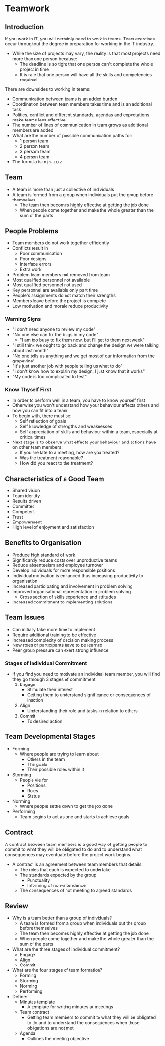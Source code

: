 # Teamwork

## Introduction

If you work in IT, you will certainly need to work in teams. Team exercises occur throughout the degree in preparation for working in the IT industry.

- While the size of projects may vary, the reality is that most projects need more than one person because:
	- The deadline is so tight that one person can't complete the whole project in time
	- It is rare that one person will have all the skills and competencies required

There are downsides to working in teams:

- Communication between teams is an added burden
- Coordination between team members takes time and is an additional task
- Politics, conflict and different standards, agendas and expectations make teams less effective
- The number of lines of communication in team grows as additional members are added
- What are the number of possible communication paths for:
	- 1 person team
	- 2 person team
	- 3 persom team
	- 4 person team
- The formula is: `n(n-1)/2`

## Team

- A team is more than just a collective of individuals
- A team is formed from a group when individuals put the group before themselves
	- The team then becomes highly effective at getting the job done
	- When people come together and make the whole greater than the sum of the parts

## People Problems

- Team members do not work together efficiently
- Conflicts result in
	- Poor communication
	- Poor designs
	- Interface errors
	- Extra work
- Problem team members not removed from team
- Most qualified personnel not available
- Most qualified personnel not used
- Key personnel are available only part time
- People's assignments do not match their strengths
- Members leave before the project is complete
- Low motivation and morale reduce productivity

### Warning Signs

- "I don't need anyone to review my code"
- "No one else can fix the bugs in my code"
	- "I am too busy to fix them now, but i'll get to them next week"
- "I still think we ought to go back and change the design we were talking about last month"
- "No one tells us anything and we get most of our information from the grapevine"
- "It's just another job with people telling us what to do"
- "I don't know how to explain my design, I just know that it works"
- "My code is too complicated to test"

### Know Thyself First

- In order to perform well in a team, you have to know yourself first
- Otherwise you won't understand how your behaviour affects others and how you can fit into a team
- To begin with, there must be:
	- Self reflection of goals
	- Self knowledge of strengths and weaknesses
	- Self appreciation of skills and behaviour within a team, especially at critical times
- Next stage is to observe what effects your behaviour and actions have on other team members:
	- If you are late to a meeting, how are you treated?
	- Was the treatment reasonable?
	- How did you react to the treatment?

## Characteristics of a Good Team

- Shared vision
- Team identity
- Results driven
- Committed
- Competent
- Trust
- Empowerment
- High level of enjoyment and satisfaction

## Benefits to Organisation

- Produce high standard of work
- Significantly reduce costs over unproductive teams
- Reduce absenteeism and employee turnover
- Develop individuals for more responsible positions
- Individual motivation is enhanced thus increasing productivity to organisation
- Increased participating and involvement in problem solving
- Improved organisational representation in problem solving
	- Cross section of skills experience and attitudes
- Increased commitment to implementing solutions

## Team Issues

- Can initially take more time to implement
- Require additional training to be effective
- Increased complexity of decision making process
- New roles of participants have to be learned
- Peer group pressure can exert strong influence

### Stages of Individual Commitment

- If you find you need to motivate an individual team member, you will find they go through 3 stages of commitment
	1. Engage
		- Stimulate their interest
		- Getting them to understand significance or consequences of inaction
	2. Align
		- Understanding their role and tasks in relation to others
	3. Commit
		- To desired action

## Team Developmental Stages

- Forming
	- Where people are trying to learn about
		- Others in the team
		- The goals
		- Their possible roles within it
- Storming
	- People vie for
		- Positions
		- Roles
		- Status
- Norming
	- Where people settle down to get the job done
- Performing
	- Team begins to act as one and starts to achieve goals

## Contract

A contract between team members is a good way of getting people to commit to what they will be obligated to do and to understand what consequences may eventuate before the project work begins.

- A contract is an agreement between team members that details:
	- The roles that each is expected to undertake
	- The standards expected by the group
		- Punctuality
		- Informing of non-attendance
	- The consequences of not meeting to agreed standards

## Review

- Why is a team better than a group of individuals?
	- A team is formed from a group when individuals put the group before themselves
	- The team then becomes highly effective at getting the job done
	- When people come together and make the whole greater than the sum of the parts
- What are the three stages of individual commitment?
	- Engage
	- Align
	- Commit
- What are the four stages of team formation?
	- Forming
	- Storming
	- Norming
	- Performing
- Define:
	- Minutes template
		- A template for writing minutes at meetings
	- Team contract
		- Getting team members to commit to what they will be obligated to do and to understand the consequences when those obligations are not met
	- Agenda
		- Outlines the meeting objective